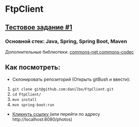 # FtpClient
## [ Тестовое задание #1 ]( https://docs.google.com/document/d/1UdgHzxlruel-lH5oOQ2a-3PZKBdNuV2DNrkVvFn99qI/edit )
### Основной стек: Java, Spring, Spring Boot, Maven
Дополнительные библиотеки: 
[ commons-net ](https://commons.apache.org/proper/commons-net/)
[ commons-codec ](https://commons.apache.org/proper/commons-codec/dependency-info.html)
## Как посмотреть:
- Склонировать репозиторий (Открыть gitBush и ввести):
1. ` git clone git@github.com:danilbo/FtpClient.git `
2. ` cd FtpClient/ `
3. ` mvn install `
4. ` mvn spring-boot:run `
- [ Кликнуть ссылку ](http://localhost:8080/photos) 
(или перейти по адресу http://localhost:8080/photos)
